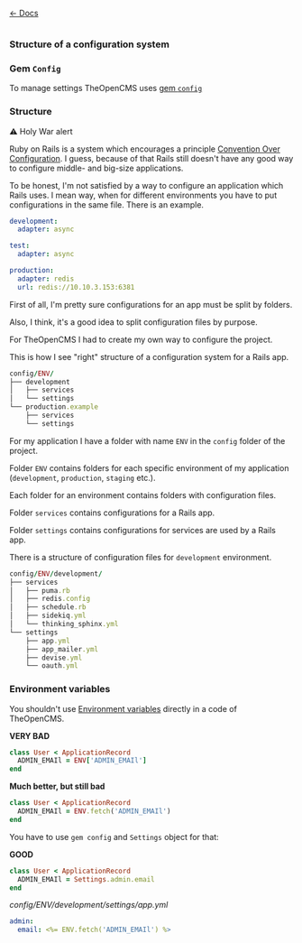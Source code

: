 [&larr; Docs](./README)

```
```

### Structure of a configuration system

### Gem `Config`

To manage settings TheOpenCMS uses [gem `config`](https://github.com/railsconfig/config)

### Structure

:warning: Holy War alert

Ruby on Rails is a system which encourages a principle [Convention Over Configuration](http://rubyonrails.org/doctrine/#convention-over-configuration). I guess, because of that Rails still doesn't have any good way to configure middle- and big-size applications.

To be honest, I'm not satisfied by a way to configure an application which Rails uses. I mean way, when for different environments you have to put configurations in the same file. There is an example.

```yml
development:
  adapter: async

test:
  adapter: async

production:
  adapter: redis
  url: redis://10.10.3.153:6381
```

First of all, I'm pretty sure configurations for an app must be split by folders.

Also, I think, it's a good idea to split configuration files by purpose.

For TheOpenCMS I had to create my own way to configure the project.

This is how I see "right" structure of a configuration system for a Rails app.

```ruby
config/ENV/
├── development
│   ├── services
│   └── settings
└── production.example
    ├── services
    └── settings
```

For my application I have a folder with name `ENV` in the `config` folder of the project.

Folder `ENV` contains folders for each specific environment of my application (`development`, `production`, `staging` etc.).

Each folder for an environment contains folders with configuration files.

Folder `services` contains configurations for a Rails app.

Folder `settings` contains configurations for services are used by a Rails app.

There is a structure of configuration files for `development` environment.

```ruby
config/ENV/development/
├── services
│   ├── puma.rb
│   ├── redis.config
│   ├── schedule.rb
│   ├── sidekiq.yml
│   └── thinking_sphinx.yml
└── settings
    ├── app.yml
    ├── app_mailer.yml
    ├── devise.yml
    └── oauth.yml
```

### Environment variables

You shouldn't use [Environment variables](https://richonrails.com/articles/environment-variables-in-ruby-on-rails) directly in a code of TheOpenCMS.

**VERY BAD**

```ruby
class User < ApplicationRecord
  ADMIN_EMAIl = ENV['ADMIN_EMAIl']
end
```

**Much better, but still bad**

```ruby
class User < ApplicationRecord
  ADMIN_EMAIl = ENV.fetch('ADMIN_EMAIl')
end
```

You have to use `gem config` and `Settings` object for that:

**GOOD**

```ruby
class User < ApplicationRecord
  ADMIN_EMAIl = Settings.admin.email
end
```

*config/ENV/development/settings/app.yml*

```yml
admin:
  email: <%= ENV.fetch('ADMIN_EMAIl') %>
```
